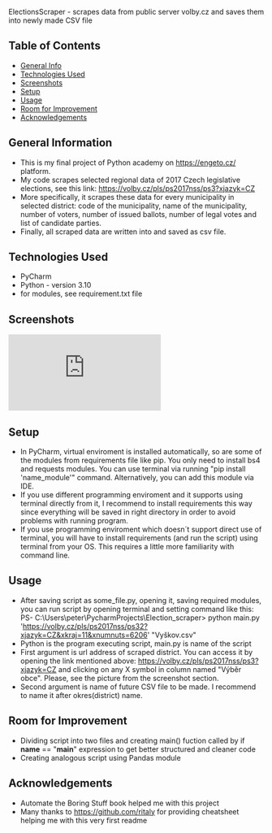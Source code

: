 ElectionsScraper - scrapes data from public server volby.cz and saves them into newly made CSV file 

## Table of Contents
* [General Info](#general-information)
* [Technologies Used](#technologies-used)
* [Screenshots](#screenshots)
* [Setup](#setup)
* [Usage](#usage)
* [Room for Improvement](#room-for-improvement)
* [Acknowledgements](#acknowledgements)



## General Information
- This is my final project of Python academy on https://engeto.cz/ platform.
- My code scrapes selected regional data of 2017 Czech legislative elections, see this link: https://volby.cz/pls/ps2017nss/ps3?xjazyk=CZ
- More specifically, it scrapes these data for every municipality in selected district: code of the municipality, name of the municipality, number of voters, number of issued ballots, number of legal votes and list of candidate parties.
- Finally, all scraped data are written into and saved as csv file.



## Technologies Used
- PyCharm
- Python - version 3.10
- for modules, see requirement.txt file


## Screenshots
![Example screenshot](https://github.com/PetaGb/ElectionsScraper/blob/main/volby_2017.odg)



## Setup
- In PyCharm, virtual enviroment is installed automatically, so are some of the modules from requirements file like pip. You only need to install bs4 and requests modules. You can use terminal via running  "pip install 'name_module'" command. Alternatively, you can add this module via IDE.
- If you use different programming enviroment and it supports using terminal directly from it, I recommend to install requirements this way since everything will be saved in right directory in order to avoid problems with running program.
- If you use programming enviroment which doesn´t support direct use of terminal, you will have to install requirements (and run the script) using terminal from your OS. This requires a little more familiarity with command line.


## Usage
- After saving script as some_file.py, opening it, saving required modules, you can run script by opening terminal and setting command like this: PS- C:\Users\peter\PycharmProjects\Election_scraper> python main.py 'https://volby.cz/pls/ps2017nss/ps32?xjazyk=CZ&xkraj=11&xnumnuts=6206' "Vyškov.csv"
- Python is the program executing script, main.py is name of the script
- First argument is url address of scraped district. You can access it by opening the link mentioned above: https://volby.cz/pls/ps2017nss/ps3?xjazyk=CZ and clicking on any X symbol in column named  "Výběr obce". Please, see the picture from the screenshot section.
- Second argument is name of future CSV file to be made. I recommend to name it after okres(district) name. 

## Room for Improvement
- Dividing script into two files and creating main() fuction called by if __name__ == "__main__" expression to get better structured and cleaner code
- Creating analogous script using Pandas module


## Acknowledgements
- Automate the Boring Stuff book helped me with this project
- Many thanks to https://github.com/ritaly for providing cheatsheet helping me with this very first readme

